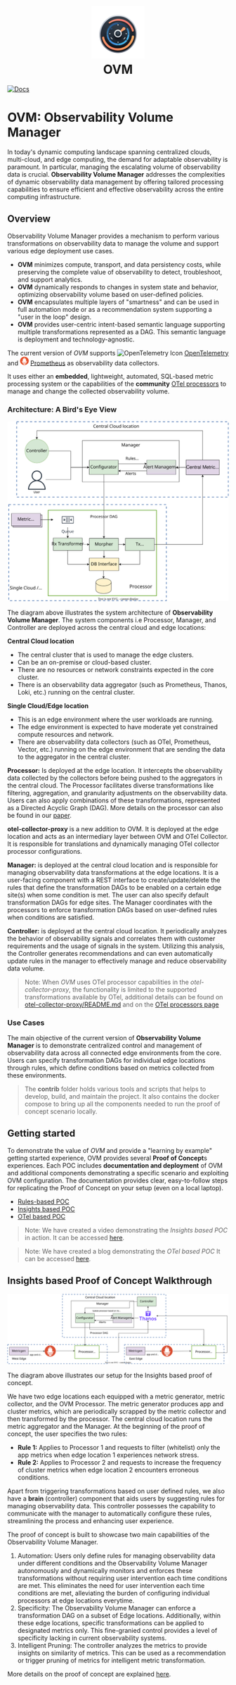 <h1 align="center" style="border-bottom: none">
  <a href="https://prometheus.io" target="_blank"><img alt="OVM" src="/docs/images/OVM.png" width="120"></a><br>OVM
</h1>

[![Docs](https://img.shields.io/badge/docs-latest-blue)](https://observ-vol-mgt.github.io/observ-vol-mgt/)


# OVM: Observability Volume Manager
In today's dynamic computing landscape spanning centralized clouds, multi-cloud, and edge computing, the demand for adaptable observability is paramount. In particular, managing the escalating volume of observability data is crucial. **Observability Volume Manager** addresses the complexities of dynamic observability data management by offering tailored processing capabilities to ensure efficient and effective observability across the entire computing infrastructure. 

## Overview
Observability Volume Manager provides a mechanism to perform various transformations on observability data to manage the volume and support various edge deployment use cases.  
- **OVM** minimizes compute, transport, and data persistency costs, while preserving the complete value of observability to detect, troubleshoot, and support analytics.
- **OVM** dynamically responds to changes in system state and behavior, optimizing observability volume based on user-defined policies.
- **OVM** encapsulates multiple layers of "smartness" and can be used in full automation mode or as a recommendation system supporting a "user in the loop" design.  
- **OVM** provides user-centric intent-based semantic language supporting multiple transformations represented as a DAG. This semantic language is deployment and technology-agnostic.

The current version of *OVM* supports
<img src="https://opentelemetry.io/img/logos/opentelemetry-logo-nav.png" alt="OpenTelemetry Icon" width="20" height=""> [OpenTelemetry](https://opentelemetry.io/docs/collector/) 
and 
<img src="https://github.com/prometheus/prometheus/raw/main/documentation/images/prometheus-logo.svg" alt="Prometheus Icon" width="20" height=""> [Prometheus](https://prometheus.io/) as observability data collectors.  

It uses either an **embedded**, lightweight, automated, SQL-based metric processing system  or the capabilities of the **community** [OTel processors](https://github.com/open-telemetry/opentelemetry-collector/blob/main/processor/README.md) to manage and change the collected observability volume.      

### Architecture: A Bird's Eye View

![](docs/images/architecture.svg)

The diagram above illustrates the system architecture of **Observability Volume Manager**. The system components i.e Processor, Manager, and Controller are deployed across the central cloud and edge locations:

**Central Cloud location**
  - The central cluster that is used to manage the edge clusters.
  - Can be an on-premise or cloud-based cluster.
  - There are no resources or network constraints expected in the core cluster.
  - There is an observability data aggregator (such as Prometheus, Thanos, Loki, etc.) running on the central cluster.
    
**Single Cloud/Edge location**
  - This is an edge environment where the user workloads are running.
  - The edge environment is expected to have moderate yet constrained compute resources and network.
  - There are observability data collectors (such as OTel, Prometheus, Vector, etc.) running on the edge environment that are sending the data to the aggregator in the central cluster. 


**Processor:** Is deployed at the edge location. It intercepts the observability data collected by the collectors before being pushed to the aggregators in the central cloud.
The Processor facilitates diverse transformations like filtering, aggregation, and granularity adjustments on the observability data. 
Users can also apply combinations of these transformations, represented as a Directed Acyclic Graph (DAG). 
More details on the processor can also be found in our [paper](docs/paper.pdf).

**otel-collector-proxy** is a new addition to OVM. 
It is deployed at the edge location and acts as an intermediary layer between OVM and OTel Collector.
It is responsible for translations and dynamically managing OTel collector processor configurations.

**Manager:** is deployed at the central cloud location and is responsible for managing observability data transformations at the edge locations. It is a user-facing component with a REST interface to create/update/delete the rules that define the transformation DAGs to be enabled on a certain edge site(s) when some condition is met. The user can also specify default transformation DAGs for edge sites. The Manager coordinates with the processors to enforce transformation DAGs based on user-defined rules when conditions are satisfied. 

**Controller:** is deployed at the central cloud location. 
It periodically analyzes the behavior of observability signals and correlates them with customer requirements and the usage of signals in the system. Utilizing this analysis, the Controller generates recommendations and can even automatically update rules in the manager to effectively manage and reduce observability data volume. 


> Note: When *OVM* uses OTel processor capabilities in the *otel-collector-proxy*, the functionality is 
> limited to the supported transformations available by OTel, additional details can be 
> found on [otel-collector-proxy/README.md](https://github.com/observ-vol-mgt/observ-vol-mgt/tree/main/otel-collector-proxy) and 
> on the [OTel processors page](https://github.com/open-telemetry/opentelemetry-collector/blob/main/processor/README.md)

### Use Cases
The main objective of the current version of **Observability Volume Manager** is to demonstrate centralized control and management of observability data across all connected edge environments from the core. Users can specify transformation DAGs for individual edge locations through rules, which define conditions based on metrics collected from these environments. 

> The **contrib** folder holds various tools and scripts that helps to develop, build, and maintain the project. It also contains the docker compose to bring up all the components needed to run the proof of concept scenario locally.

## Getting started 

To demonstrate the value of *OVM* and provide a "learning by example" getting started experience, OVM provides several **Proof of Concept**s experiences.
Each POC includes **documentation and deployment** of OVM and additional components demonstrating a specific scenario and exploiting OVM configuration. 
The documentation provides clear, easy-to-follow steps for replicating the Proof of Concept on your setup (even on a local laptop).

- [Rules-based POC](contrib/end2end/poc/rule_based_poc/README.md)
- [Insights based POC](contrib/end2end/poc/insight_based_poc/README.md)
- [OTel based POC](contrib/end2end/poc/otel_based_poc/README.md)


> Note: We have created a video demonstrating the *Insights based POC* in action. 
> It can be accessed [here](docs/videos/poc_v2_video.mp4).

   
> Note: We have created a blog demonstrating the *OTel based POC* 
> It can be accessed [here](https://medium.com/@eran.raichstein/master-observability-with-ovm-and-open-telemetry-1ddd266b022d).



## Insights based Proof of Concept Walkthrough

![](docs/images/pocv2.svg) 

The diagram above illustrates our setup for the Insights based proof of concept. 

We have two edge locations each equipped with a metric generator, metric collector, and the OVM Processor. The metric generator produces app and cluster metrics, which are periodically scrapped by the metric collector and then transformed by the processor. The central cloud location runs the metric aggregator and the Manager. At the beginning of the proof of concept, the user specifies the two rules:

- **Rule 1:** Applies to Processor 1 and requests to filter (whitelist) only the app metrics when edge location 1 experiences network stress.
- **Rule 2:** Applies to Processor 2 and requests to increase the frequency of cluster metrics when edge location 2 encounters erroneous conditions.

Apart from triggering transformations based on user defined rules,  we also have a **brain** (controller) component that aids users by suggesting rules for managing observability data. This controller possesses the capability to communicate with the manager to automatically configure these rules, streamlining the process and enhancing user experience. 


The proof of concept is built to showcase two main capabilities of the Observability Volume Manager. 
1. Automation: Users only define rules for managing observability data under different conditions and the Observability Volume Manager autonomously and dynamically monitors and enforces these transformations without requiring user intervention each time conditions are met. This eliminates the need for user intervention each time conditions are met, alleviating the burden of configuring individual processors at edge locations everytime.
2. Specificity: The Observability Volume Manager can enforce a transformation DAG on a subset of Edge locations. Additionally, within these edge locations, specific transformations can be applied to designated metrics only. This fine-granied control provides a level of specificity lacking in current observability systems.
3. Intelligent Pruning: The controller analyzes the metrics to provide insights on similarity of metrics. This can be used as a recommendation or trigger pruning of metrics for intelligent metric transformation.

More details on the proof of concept are explained [here](contrib/end2end/poc/insight_based_poc/README.md).

  




